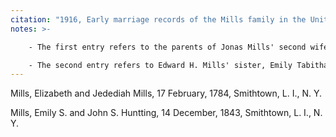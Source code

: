 ```yaml
---
citation: "1916, Early marriage records of the Mills family in the United States : official and authoritative records of Mills marriages in the original states and colonies from 1628 to 1865 by William Montgomery Clemens, p34, ancestry.com."
notes: >-

    - The first entry refers to the parents of Jonas Mills' second wife, Mary Platt Mills.

    - The second entry refers to Edward H. Mills' sister, Emily Tabitha (Mills) Huntting (1821–1849) who married John Smith Huntting (1817–1893),
---
```

Mills, Elizabeth and Jedediah Mills, 17 February, 1784, Smithtown, L. I., N. Y.

Mills, Emily S. and John S. Huntting, 14 December, 1843, Smithtown, L. I., N. Y.
